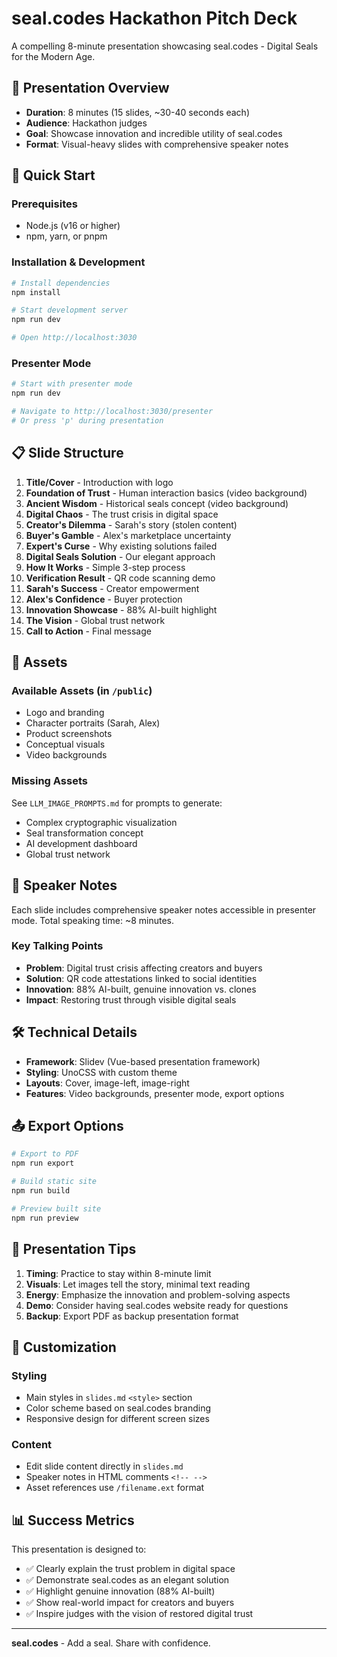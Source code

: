 # seal.codes Hackathon Pitch Deck

A compelling 8-minute presentation showcasing seal.codes - Digital Seals for the Modern Age.

## 🎯 Presentation Overview

- **Duration**: 8 minutes (15 slides, ~30-40 seconds each)
- **Audience**: Hackathon judges
- **Goal**: Showcase innovation and incredible utility of seal.codes
- **Format**: Visual-heavy slides with comprehensive speaker notes

## 🚀 Quick Start

### Prerequisites
- Node.js (v16 or higher)
- npm, yarn, or pnpm

### Installation & Development

```bash
# Install dependencies
npm install

# Start development server
npm run dev

# Open http://localhost:3030
```

### Presenter Mode

```bash
# Start with presenter mode
npm run dev

# Navigate to http://localhost:3030/presenter
# Or press 'p' during presentation
```

## 📋 Slide Structure

1. **Title/Cover** - Introduction with logo
2. **Foundation of Trust** - Human interaction basics (video background)
3. **Ancient Wisdom** - Historical seals concept (video background)
4. **Digital Chaos** - The trust crisis in digital space
5. **Creator's Dilemma** - Sarah's story (stolen content)
6. **Buyer's Gamble** - Alex's marketplace uncertainty
7. **Expert's Curse** - Why existing solutions failed
8. **Digital Seals Solution** - Our elegant approach
9. **How It Works** - Simple 3-step process
10. **Verification Result** - QR code scanning demo
11. **Sarah's Success** - Creator empowerment
12. **Alex's Confidence** - Buyer protection
13. **Innovation Showcase** - 88% AI-built highlight
14. **The Vision** - Global trust network
15. **Call to Action** - Final message

## 🎨 Assets

### Available Assets (in `/public`)
- Logo and branding
- Character portraits (Sarah, Alex)
- Product screenshots
- Conceptual visuals
- Video backgrounds

### Missing Assets
See `LLM_IMAGE_PROMPTS.md` for prompts to generate:
- Complex cryptographic visualization
- Seal transformation concept
- AI development dashboard
- Global trust network

## 🎤 Speaker Notes

Each slide includes comprehensive speaker notes accessible in presenter mode. Total speaking time: ~8 minutes.

### Key Talking Points
- **Problem**: Digital trust crisis affecting creators and buyers
- **Solution**: QR code attestations linked to social identities
- **Innovation**: 88% AI-built, genuine innovation vs. clones
- **Impact**: Restoring trust through visible digital seals

## 🛠 Technical Details

- **Framework**: Slidev (Vue-based presentation framework)
- **Styling**: UnoCSS with custom theme
- **Layouts**: Cover, image-left, image-right
- **Features**: Video backgrounds, presenter mode, export options

## 📤 Export Options

```bash
# Export to PDF
npm run export

# Build static site
npm run build

# Preview built site
npm run preview
```

## 🎯 Presentation Tips

1. **Timing**: Practice to stay within 8-minute limit
2. **Visuals**: Let images tell the story, minimal text reading
3. **Energy**: Emphasize the innovation and problem-solving aspects
4. **Demo**: Consider having seal.codes website ready for questions
5. **Backup**: Export PDF as backup presentation format

## 🔧 Customization

### Styling
- Main styles in `slides.md` `<style>` section
- Color scheme based on seal.codes branding
- Responsive design for different screen sizes

### Content
- Edit slide content directly in `slides.md`
- Speaker notes in HTML comments `<!-- -->`
- Asset references use `/filename.ext` format

## 📊 Success Metrics

This presentation is designed to:
- ✅ Clearly explain the trust problem in digital space
- ✅ Demonstrate seal.codes as an elegant solution
- ✅ Highlight genuine innovation (88% AI-built)
- ✅ Show real-world impact for creators and buyers
- ✅ Inspire judges with the vision of restored digital trust

---

**seal.codes** - Add a seal. Share with confidence.
